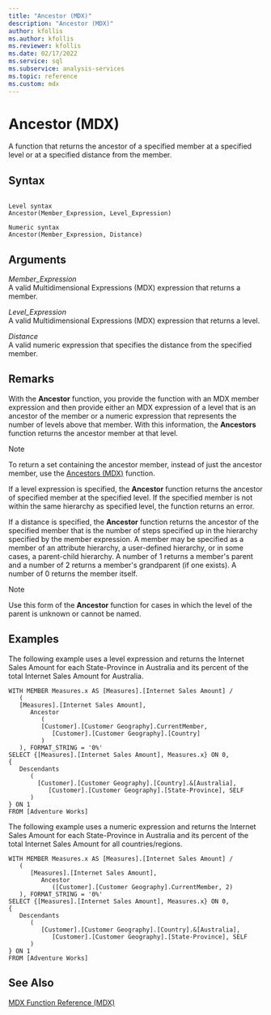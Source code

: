 ```yaml
---
title: "Ancestor (MDX)"
description: "Ancestor (MDX)"
author: kfollis
ms.author: kfollis
ms.reviewer: kfollis
ms.date: 02/17/2022
ms.service: sql
ms.subservice: analysis-services
ms.topic: reference
ms.custom: mdx
---
```

# Ancestor (MDX)


  A function that returns the ancestor of a specified member at a specified level or at a specified distance from the member.  
  
## Syntax  
  
```  
  
Level syntax  
Ancestor(Member_Expression, Level_Expression)  
  
Numeric syntax  
Ancestor(Member_Expression, Distance)  
```  
  
## Arguments  
 *Member_Expression*  
 A valid Multidimensional Expressions (MDX) expression that returns a member.  
  
 *Level_Expression*  
 A valid Multidimensional Expressions (MDX) expression that returns a level.  
  
 *Distance*  
 A valid numeric expression that specifies the distance from the specified member.  
  
## Remarks  
 With the **Ancestor** function, you provide the function with an MDX member expression and then provide either an MDX expression of a level that is an ancestor of the member or a numeric expression that represents the number of levels above that member. With this information, the **Ancestors** function returns the ancestor member at that level.  
  
> [!NOTE]  
>  To return a set containing the ancestor member, instead of just the ancestor member, use the [Ancestors &#40;MDX&#41;](../mdx/ancestors-mdx.md) function.  
  
 If a level expression is specified, the **Ancestor** function returns the ancestor of specified member at the specified level. If the specified member is not within the same hierarchy as specified level, the function returns an error.  
  
 If a distance is specified, the **Ancestor** function returns the ancestor of the specified member that is the number of steps specified up in the hierarchy specified by the member expression. A member may be specified as a member of an attribute hierarchy, a user-defined hierarchy, or in some cases, a parent-child hierarchy. A number of 1 returns a member's parent and a number of 2 returns a member's grandparent (if one exists). A number of 0 returns the member itself.  
  
> [!NOTE]  
>  Use this form of the **Ancestor** function for cases in which the level of the parent is unknown or cannot be named.  
  
## Examples  
 The following example uses a level expression and returns the Internet Sales Amount for each State-Province in Australia and its percent of the total Internet Sales Amount for Australia.  
  
```  
WITH MEMBER Measures.x AS [Measures].[Internet Sales Amount] /   
   (  
   [Measures].[Internet Sales Amount],    
      Ancestor   
         (  
         [Customer].[Customer Geography].CurrentMember,  
            [Customer].[Customer Geography].[Country]  
         )  
   ), FORMAT_STRING = '0%'  
SELECT {[Measures].[Internet Sales Amount], Measures.x} ON 0,  
{  
   Descendants   
      (  
        [Customer].[Customer Geography].[Country].&[Australia],  
           [Customer].[Customer Geography].[State-Province], SELF   
      )  
} ON 1  
FROM [Adventure Works]  
```  
  
 The following example uses a numeric expression and returns the Internet Sales Amount for each State-Province in Australia and its percent of the total Internet Sales Amount for all countries/regions.  
  
```  
WITH MEMBER Measures.x AS [Measures].[Internet Sales Amount] /   
   (  
      [Measures].[Internet Sales Amount],  
         Ancestor   
            ([Customer].[Customer Geography].CurrentMember, 2)  
   ), FORMAT_STRING = '0%'  
SELECT {[Measures].[Internet Sales Amount], Measures.x} ON 0,  
{  
   Descendants   
      (  
         [Customer].[Customer Geography].[Country].&[Australia],  
            [Customer].[Customer Geography].[State-Province], SELF   
      )  
} ON 1  
FROM [Adventure Works]  
```  
  
## See Also  
 [MDX Function Reference &#40;MDX&#41;](../mdx/mdx-function-reference-mdx.md)  
  
  
